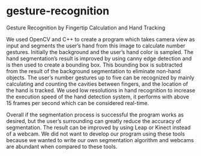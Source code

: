 # gesture-recognition
Gesture Recognition by Fingertip Calculation  and Hand Tracking

We used OpenCV and C++ to create a program which takes camera view as input and segments the user’s hand from this image to 
calculate number gestures. Initially the background and the user’s hand color is sampled. The hand segmentation’s result is 
improved by using canny edge detection and is then used to create a bounding box. This bounding box is subtracted from the 
result of the background segmentation to eliminate non-hand objects. The user’s number gestures up to five can be recognized 
by mainly calculating and counting the cavities between fingers, and the location of the hand is tracked. We used low resolutions
in hand recognition to increase the execution speed of the hand detection system, it performs with above 15 frames per second which 
can be considered real-time. 

Overall if the segmentation process is successful the program works as desired, but the user’s surrounding can greatly reduce the 
accuracy of segmentation. The result can be improved by using Leap or Kinect instead of a webcam. We did not want to develop our 
program using these tools because we wanted to write our own segmentation algorithm and webcams are abundant when compared to these 
tools. 
